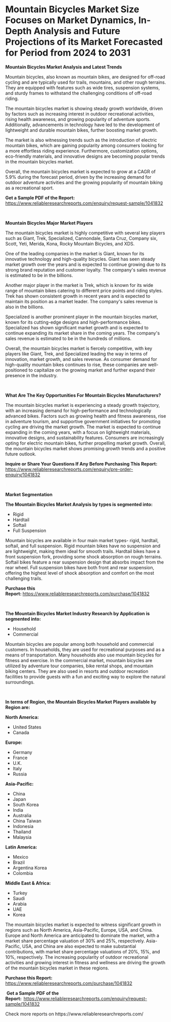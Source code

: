 <p><h1>Mountain Bicycles Market Size Focuses on Market Dynamics, In-Depth Analysis and Future Projections of its Market Forecasted for Period from 2024 to 2031</h1></p><p><strong>Mountain Bicycles Market Analysis and Latest Trends</strong></p>
<p><p>Mountain bicycles, also known as mountain bikes, are designed for off-road cycling and are typically used for trails, mountains, and other rough terrains. They are equipped with features such as wide tires, suspension systems, and sturdy frames to withstand the challenging conditions of off-road riding.</p><p>The mountain bicycles market is showing steady growth worldwide, driven by factors such as increasing interest in outdoor recreational activities, rising health awareness, and growing popularity of adventure sports. Additionally, advancements in technology have led to the development of lightweight and durable mountain bikes, further boosting market growth.</p><p>The market is also witnessing trends such as the introduction of electric mountain bikes, which are gaining popularity among consumers looking for a more effortless riding experience. Furthermore, customization options, eco-friendly materials, and innovative designs are becoming popular trends in the mountain bicycles market.</p><p>Overall, the mountain bicycles market is expected to grow at a CAGR of 5.9% during the forecast period, driven by the increasing demand for outdoor adventure activities and the growing popularity of mountain biking as a recreational sport.</p></p>
<p><strong>Get a Sample PDF of the Report:&nbsp;</strong> <a href="https://www.reliableresearchreports.com/enquiry/request-sample/1041832">https://www.reliableresearchreports.com/enquiry/request-sample/1041832</a></p>
<p>&nbsp;</p>
<p><strong>Mountain Bicycles Major Market Players</strong></p>
<p><p>The mountain bicycles market is highly competitive with several key players such as Giant, Trek, Specialized, Cannondale, Santa Cruz, Company six, Scott, Yeti, Merida, Kona, Rocky Mountain Bicycles, and XDS. </p><p>One of the leading companies in the market is Giant, known for its innovative technology and high-quality bicycles. Giant has seen steady market growth over the years and is expected to continue growing due to its strong brand reputation and customer loyalty. The company's sales revenue is estimated to be in the billions.</p><p>Another major player in the market is Trek, which is known for its wide range of mountain bikes catering to different price points and riding styles. Trek has shown consistent growth in recent years and is expected to maintain its position as a market leader. The company's sales revenue is also in the billions.</p><p>Specialized is another prominent player in the mountain bicycles market, known for its cutting-edge designs and high-performance bikes. Specialized has shown significant market growth and is expected to continue expanding its market share in the coming years. The company's sales revenue is estimated to be in the hundreds of millions.</p><p>Overall, the mountain bicycles market is fiercely competitive, with key players like Giant, Trek, and Specialized leading the way in terms of innovation, market growth, and sales revenue. As consumer demand for high-quality mountain bikes continues to rise, these companies are well-positioned to capitalize on the growing market and further expand their presence in the industry.</p></p>
<p>&nbsp;</p>
<p><strong>What Are The Key Opportunities For Mountain Bicycles Manufacturers?</strong></p>
<p><p>The mountain bicycles market is experiencing a steady growth trajectory, with an increasing demand for high-performance and technologically advanced bikes. Factors such as growing health and fitness awareness, rise in adventure tourism, and supportive government initiatives for promoting cycling are driving the market growth. The market is expected to continue expanding in the coming years, with a focus on lightweight materials, innovative designs, and sustainability features. Consumers are increasingly opting for electric mountain bikes, further propelling market growth. Overall, the mountain bicycles market shows promising growth trends and a positive future outlook.</p></p>
<p><strong>Inquire or Share Your Questions If Any Before Purchasing This Report:</strong> <a href="https://www.reliableresearchreports.com/enquiry/pre-order-enquiry/1041832">https://www.reliableresearchreports.com/enquiry/pre-order-enquiry/1041832</a></p>
<p>&nbsp;</p>
<p><strong>Market Segmentation</strong></p>
<p><strong>The Mountain Bicycles Market Analysis by types is segmented into:</strong></p>
<p><ul><li>Rigid</li><li>Hardtail</li><li>Softail</li><li>Full Suspension</li></ul></p>
<p><p>Mountain bicycles are available in four main market types- rigid, hardtail, softail, and full suspension. Rigid mountain bikes have no suspension and are lightweight, making them ideal for smooth trails. Hardtail bikes have a front suspension fork, providing some shock absorption on rough terrains. Softail bikes feature a rear suspension design that absorbs impact from the rear wheel. Full suspension bikes have both front and rear suspension, offering the highest level of shock absorption and comfort on the most challenging trails.</p></p>
<p><strong>Purchase this Report:&nbsp;</strong><a href="https://www.reliableresearchreports.com/purchase/1041832">https://www.reliableresearchreports.com/purchase/1041832</a></p>
<p>&nbsp;</p>
<p><strong>The Mountain Bicycles Market Industry Research by Application is segmented into:</strong></p>
<p><ul><li>Household</li><li>Commercial</li></ul></p>
<p><p>Mountain bicycles are popular among both household and commercial customers. In households, they are used for recreational purposes and as a means of transportation. Many households also use mountain bicycles for fitness and exercise. In the commercial market, mountain bicycles are utilized by adventure tour companies, bike rental shops, and mountain biking centers. They are also used in resorts and outdoor recreation facilities to provide guests with a fun and exciting way to explore the natural surroundings.</p></p>
<p>&nbsp;</p>
<p><strong>In terms of Region, the Mountain Bicycles Market Players available by Region are:</strong></p>
<p>
    <p> <strong> North America: </strong>
        <ul>
            <li>United States</li>
            <li>Canada</li>
        </ul>
        </p> 
    <p> <strong> Europe: </strong>
        <ul>
            <li>Germany</li>
            <li>France</li>
            <li>U.K.</li>
            <li>Italy</li>
            <li>Russia</li>
        </ul>
        </p> 
    <p> <strong> Asia-Pacific: </strong>
        <ul>
            <li>China</li>
            <li>Japan</li>
            <li>South Korea</li>
            <li>India</li>
            <li>Australia</li>
            <li>China Taiwan</li>
            <li>Indonesia</li>
            <li>Thailand</li>
            <li>Malaysia</li>
        </ul>
        </p> 
    <p> <strong> Latin America: </strong>
        <ul>
            <li>Mexico</li>
            <li>Brazil</li>
            <li>Argentina Korea</li>
            <li>Colombia</li>
        </ul>
        </p> 
    <p> <strong> Middle East & Africa: </strong>
        <ul>
            <li>Turkey</li>
            <li>Saudi</li>
            <li>Arabia</li>
            <li>UAE</li>
            <li>Korea</li>
        </ul>
    </p>
    </p>
<p><p>The mountain bicycles market is expected to witness significant growth in regions such as North America, Asia-Pacific, Europe, USA, and China. Europe and North America are anticipated to dominate the market, with a market share percentage valuation of 30% and 25%, respectively. Asia-Pacific, USA, and China are also expected to make substantial contributions, with market share percentage valuations of 20%, 15%, and 10%, respectively. The increasing popularity of outdoor recreational activities and growing interest in fitness and wellness are driving the growth of the mountain bicycles market in these regions.</p></p>
<p><strong>Purchase this Report: </strong><a href="https://www.reliableresearchreports.com/purchase/1041832">https://www.reliableresearchreports.com/purchase/1041832</a></p>
<p>&nbsp;<strong>Get a Sample PDF of the Report:&nbsp;&nbsp;</strong><a href="https://www.reliableresearchreports.com/enquiry/request-sample/1041832">https://www.reliableresearchreports.com/enquiry/request-sample/1041832</a></p>
<p><strong></strong></p>
<p>Check more reports on https://www.reliableresearchreports.com/</p>